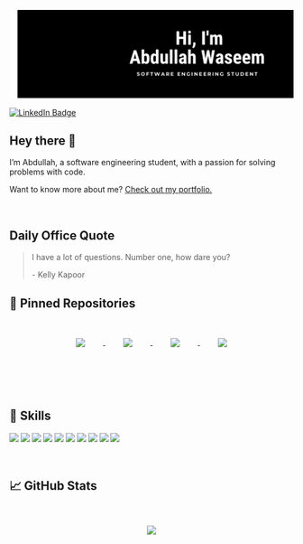 [![Abdullah's Github Banner](./assets/header.png)](https://github.com/abdullahwaseem01)

[![LinkedIn Badge](https://img.shields.io/badge/LinkedIn-Profile-informational?style=flat&logo=linkedin&logoColor=white&color=0D76A8)](https://www.linkedin.com/in/abdullahwaseem01/)


## Hey there 👋

I’m Abdullah, a software engineering student, with a passion for solving problems with code.

Want to know more about me? [Check out my portfolio.](https://abdullahwaseem.com)

<br>

  ## Daily Office Quote
  > I have a lot of questions. Number one, how dare you?
  >
  > <p>- Kelly Kapoor</p>

## 📌 Pinned Repositories
<p align="center">
<a href="https://github.com/abdullahwaseem01/our-blog">
  <img align="center" style="margin:2rem" src="https://github-readme-stats.vercel.app/api/pin/?username=abdullahwaseem01&repo=our-blog&title_color=ffffff&text_color=c9cacc&icon_color=FFFFFF&bg_color=000000" />
</a>

<a href="https://github.com/abdullahwaseem01/friendster-api">
  <img align="center" style="margin:2rem" src="https://github-readme-stats.vercel.app/api/pin/?username=abdullahwaseem01&repo=friendster-api&title_color=ffffff&text_color=c9cacc&icon_color=FFFFFF&bg_color=000000" />
</a>
<a href="https://github.com/abdullahwaseem01/Lab-Manager">
  <img align="center" style="margin: 2rem" src="https://github-readme-stats.vercel.app/api/pin/?username=abdullahwaseem01&repo=Lab-Manager&title_color=ffffff&text_color=c9cacc&icon_color=FFFFFF&bg_color=000000" />
</a>
<a href="https://github.com/abdullahwaseem01/MNIST-Database-CBIR">
  <img align="center" style="margin: 2rem" src="https://github-readme-stats.vercel.app/api/pin/?username=abdullahwaseem01&repo=MNIST-Database-CBIR&title_color=ffffff&text_color=c9cacc&icon_color=FFFFFF&bg_color=000000" />
</a>
</p>
<br>
<br>
  
## 💼 Skills

![](https://img.shields.io/badge/JavaScript-informational?style=flat&logo=javascript&logoColor=black&color=fcdc00)
![](https://img.shields.io/badge/Node.js-informational?style=flat&logo=node.js&logoColor=white&color=43853D)
![](https://img.shields.io/badge/MongoDB-informational?style=flat&logo=mongodb&logoColor=white&color=43853D)
![](https://img.shields.io/badge/HTML-informational?style=flat&logo=html5&logoColor=white&color=e54c21)
![](https://img.shields.io/badge/CSS-informational?style=flat&logo=css3&logoColor=white&color=258eca)
![](https://img.shields.io/badge/C%23-informational?style=flat&logo=c-sharp&logoColor=white&color=009404)
![](https://img.shields.io/badge/Python-informational?style=flat&logo=python&logoColor=white&color=254f73)
![](https://img.shields.io/badge/Jupyter%20Notebook-informational?style=flat&logo=jupyter&color=FFFFFF)
![](https://img.shields.io/badge/Flutter-informational?style=flat&logo=flutter&logoColor=white&color=5ec9f7)
![](https://img.shields.io/badge/ASP.NET-informational?style=flat&logo=.net&logoColor=white&color=6e15e7)
  
<br>
  
 
 ## &#x1f4c8; GitHub Stats
 <p align="center">
  <img align="center" style="margin: 2rem;" src="http://github-readme-streak-stats.herokuapp.com?user=abdullahwaseem01&theme=icegray&hide_border=true&date_format=M%20j%5B%2C%20Y%5D&stroke=000000&ring=000000&fire=000000&currStreakNum=000000&sideNums=000000&currStreakLabel=000000&sideLabels=000000" />
  </p>
